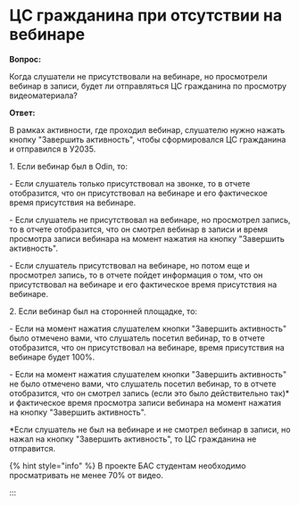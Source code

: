 # ЦС гражданина при отсутствии на вебинаре

**Вопрос:**

Когда слушатели не присутствовали на вебинаре, но просмотрели вебинар в записи, будет ли отправляться ЦС гражданина по просмотру видеоматериала?

**Ответ:**

В рамках активности, где проходил вебинар, слушателю нужно нажать кнопку "Завершить активность", чтобы сформировался ЦС гражданина и отправился в У2035.

1\. Если вебинар был в Odin, то:

\- Если слушатель только присутствовал на звонке, то в отчете отобразится, что он присутствовал на вебинаре и его фактическое время присутствия на вебинаре.

\- Если слушатель не присутствовал на вебинаре, но просмотрел запись, то в отчете отобразится, что он смотрел вебинар в записи и время просмотра записи вебинара на момент нажатия на кнопку "Завершить активность".

\- Если слушатель присутствовал на вебинаре, но потом еще и просмотрел запись, то в отчете пойдет информация о том, что он присутствовал на вебинаре и его фактическое время присутствия на вебинаре.

2\. Если вебинар был на сторонней площадке, то:

\- Если на момент нажатия слушателем кнопки "Завершить активность" было отмечено вами, что слушатель посетил вебинар, то в отчете отобразится, что он присутствовал на вебинаре, время присутствия на вебинаре будет 100%.

\- Если на момент нажатия слушателем кнопки "Завершить активность" не было отмечено вами, что слушатель посетил вебинар, то в отчете отобразится, что он смотрел запись (если это было действительно так)\* и фактическое время просмотра записи вебинара на момент нажатия на кнопку "Завершить активность".

\*Если слушатель не был на вебинаре и не смотрел вебинар в записи, но нажал на кнопку "Завершить активность", то ЦС гражданина не отправится.

{% hint style="info" %}
В проекте БАС студентам необходимо просматривать не менее 70% от видео.

:::
